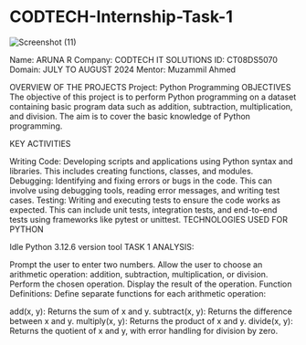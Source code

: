 # CODTECH-Internship-Task-1
![Screenshot (11)](https://github.com/user-attachments/assets/b373a9ab-0e77-45a2-8cc6-93148e968ba5)

Name: ARUNA R
Company: CODTECH IT SOLUTIONS
ID: CT08DS5070
Domain: JULY TO AUGUST 2024
Mentor: Muzammil Ahmed

OVERVIEW OF THE PROJECTS
Project: Python Programming
OBJECTIVES
The objective of this project is to perform Python programming on a dataset containing basic program data such as addition, subtraction, multiplication, and division. The aim is to cover the basic knowledge of Python programming.

KEY ACTIVITIES

Writing Code: Developing scripts and applications using Python syntax and libraries. This includes creating functions, classes, and modules.
Debugging: Identifying and fixing errors or bugs in the code. This can involve using debugging tools, reading error messages, and writing test cases.
Testing: Writing and executing tests to ensure the code works as expected. This can include unit tests, integration tests, and end-to-end tests using frameworks like pytest or unittest.
TECHNOLOGIES USED FOR PYTHON

Idle Python 3.12.6 version tool
TASK 1 ANALYSIS:

Prompt the user to enter two numbers.
Allow the user to choose an arithmetic operation: addition, subtraction, multiplication, or division.
Perform the chosen operation.
Display the result of the operation.
Function Definitions: Define separate functions for each arithmetic operation:

add(x, y): Returns the sum of x and y.
subtract(x, y): Returns the difference between x and y.
multiply(x, y): Returns the product of x and y.
divide(x, y): Returns the quotient of x and y, with error handling for division by zero.





